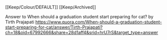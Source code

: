 [[Keep/Colour/DEFAULT]] [[Keep/Archived]] 

Answer to When should a graduation student start preparing for cat? by Tirth Prajapati https://www.quora.com/When-should-a-graduation-student-start-preparing-for-cat/answer/Tirth-Prajapati?ch=18&oid=67992666&share=28d1aff4&srid=hrU7rS&target_type=answer
